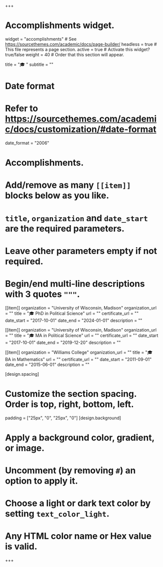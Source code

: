 +++
# Accomplishments widget.
widget = "accomplishments"  # See https://sourcethemes.com/academic/docs/page-builder/
headless = true  # This file represents a page section.
active = true  # Activate this widget? true/false
weight = 40  # Order that this section will appear.

title = "🎓 "
subtitle = ""

# Date format
#   Refer to https://sourcethemes.com/academic/docs/customization/#date-format
date_format = "2006"

# Accomplishments.
#   Add/remove as many `[[item]]` blocks below as you like.
#   `title`, `organization` and `date_start` are the required parameters.
#   Leave other parameters empty if not required.
#   Begin/end multi-line descriptions with 3 quotes `"""`.

[[item]]
  organization = "University of Wisconsin, Madison"
  organization_url = ""
  title = "🎓 PhD in Political Science"
  url = ""
  certificate_url = ""
  date_start = "2017-10-01"
  date_end = "2024-01-01"
  description = ""

[[item]]
  organization = "University of Wisconsin, Madison"
  organization_url = ""
  title = "🎓 MA in Political Science"
  url = ""
  certificate_url = ""
  date_start = "2017-10-01"
  date_end = "2019-12-20"
  description = ""
  
  
  [[item]]
  organization = "Williams College"
  organization_url = ""
  title = "🎓 BA in Mathematics"
  url = ""
  certificate_url = ""
  date_start = "2011-09-01"
  date_end = "2015-06-01"
  description = ""

[design.spacing]
  # Customize the section spacing. Order is top, right, bottom, left.
  padding = ["25px", "0", "25px", "0"]
[design.background]
  # Apply a background color, gradient, or image.
  #   Uncomment (by removing `#`) an option to apply it.
  #   Choose a light or dark text color by setting `text_color_light`.
  #   Any HTML color name or Hex value is valid.
  
  
+++
